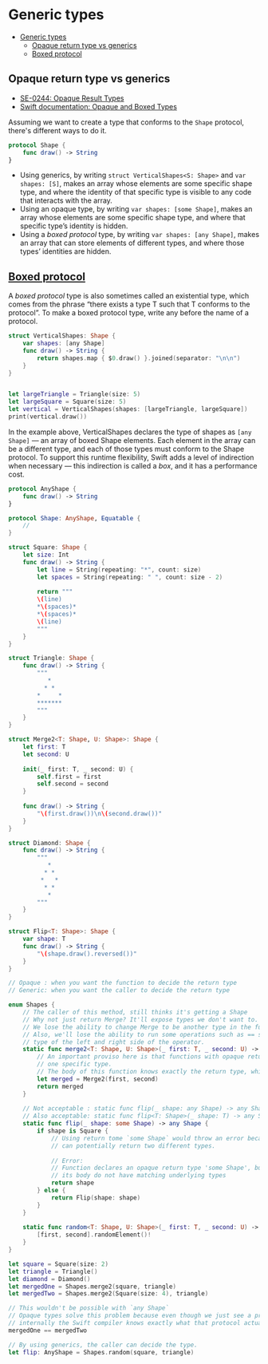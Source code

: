 # Generic types

- [Generic types](#generic-types)
  - [Opaque return type vs generics](#opaque-return-type-vs-generics)
  - [Boxed protocol](#boxed-protocol)

## Opaque return type vs generics

- [SE-0244: Opaque Result Types](https://github.com/apple/swift-evolution/blob/main/proposals/0244-opaque-result-types.md)
- [Swift documentation: Opaque and Boxed Types](https://docs.swift.org/swift-book/documentation/the-swift-programming-language/opaquetypes/)

Assuming we want to create a type that conforms to the `Shape` protocol, there's different ways to do it.

```Swift
protocol Shape {
    func draw() -> String
}
```

- Using generics, by writing `struct VerticalShapes<S: Shape>` and `var shapes: [S]`, makes an array whose elements are some specific shape type, and where the identity of that specific type is visible to any code that interacts with the array.
- Using an opaque type, by writing `var shapes: [some Shape]`, makes an array whose elements are some specific shape type, and where that specific type’s identity is hidden.
- Using a *boxed protocol* type, by writing `var shapes: [any Shape]`, makes an array that can store elements of different types, and where those types’ identities are hidden.

## [Boxed protocol](https://docs.swift.org/swift-book/documentation/the-swift-programming-language/opaquetypes#Boxed-Protocol-Types)

A *boxed protocol* type is also sometimes called an existential type, which comes from the phrase “there exists a type T such that T conforms to the protocol”. To make a boxed protocol type, write any before the name of a protocol.

```Swift
struct VerticalShapes: Shape {
    var shapes: [any Shape]
    func draw() -> String {
        return shapes.map { $0.draw() }.joined(separator: "\n\n")
    }
}


let largeTriangle = Triangle(size: 5)
let largeSquare = Square(size: 5)
let vertical = VerticalShapes(shapes: [largeTriangle, largeSquare])
print(vertical.draw())
```

In the example above, VerticalShapes declares the type of shapes as `[any Shape]` — an array of boxed Shape elements. Each element in the array can be a different type, and each of those types must conform to the Shape protocol. To support this runtime flexibility, Swift adds a level of indirection when necessary — this indirection is called a *box*, and it has a performance cost.

```Swift
protocol AnyShape {
    func draw() -> String
}

protocol Shape: AnyShape, Equatable {
    //
}

struct Square: Shape {
    let size: Int
    func draw() -> String {
        let line = String(repeating: "*", count: size)
        let spaces = String(repeating: " ", count: size - 2)
        
        return """
        \(line)
        *\(spaces)*
        *\(spaces)*
        \(line)
        """
    }
}

struct Triangle: Shape {
    func draw() -> String {
        """
           *
          * *
        *     *
        *******
        """
    }
}

struct Merge2<T: Shape, U: Shape>: Shape {
    let first: T
    let second: U
    
    init(_ first: T, _ second: U) {
        self.first = first
        self.second = second
    }
    
    func draw() -> String {
        "\(first.draw())\n\(second.draw())"
    }
}

struct Diamond: Shape {
    func draw() -> String {
        """
           *
          * *
         *   *
          * *
           *
        """
    }
}

struct Flip<T: Shape>: Shape {
    var shape: T
    func draw() -> String {
        "\(shape.draw().reversed())"
    }
}

// Opaque : when you want the function to decide the return type
// Generic: when you want the caller to decide the return type

enum Shapes {
    // The caller of this method, still thinks it's getting a Shape
    // Why not just return Merge? It'll expose types we don't want to.
    // We lose the ability to change Merge to be another type in the future.
    // Also, we'll lose the ability to run some operations such as == since it needs to know the
    // type of the left and right side of the operator.
    static func merge2<T: Shape, U: Shape>(_ first: T, _ second: U) -> some Shape {
        // An important proviso here is that functions with opaque return types must always return
        // one specific type.
        // The body of this function knows exactly the return type, which is Merge2.
        let merged = Merge2(first, second)
        return merged
    }
    
    // Not acceptable : static func flip(_ shape: any Shape) -> any Shape
    // Also acceptable: static func flip<T: Shape>(_ shape: T) -> any Shape {
    static func flip(_ shape: some Shape) -> any Shape {
        if shape is Square {
            // Using return tome `some Shape` would throw an error because it sees that the body
            // can potentially return two different types.
            
            // Error:
            // Function declares an opaque return type 'some Shape', but the return statements in
            // its body do not have matching underlying types
            return shape
        } else {
            return Flip(shape: shape)
        }
    }
    
    static func random<T: Shape, U: Shape>(_ first: T, _ second: U) -> any Shape {
        [first, second].randomElement()!
    }
}

let square = Square(size: 2)
let triangle = Triangle()
let diamond = Diamond()
let mergedOne = Shapes.merge2(square, triangle)
let mergedTwo = Shapes.merge2(Square(size: 4), triangle)

// This wouldn't be possible with `any Shape`
// Opaque types solve this problem because even though we just see a protocol being used,
// internally the Swift compiler knows exactly what that protocol actually resolves to
mergedOne == mergedTwo

// By using generics, the caller can decide the type.
let flip: AnyShape = Shapes.random(square, triangle)
```

